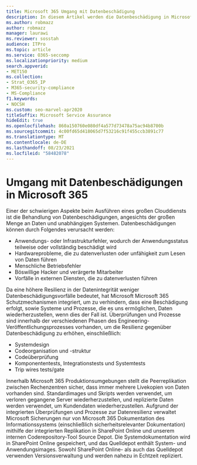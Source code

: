 ```yaml
---
title: Microsoft 365 Umgang mit Datenbeschädigung
description: In diesem Artikel werden die Datenbeschädigung in Microsoft 365 und die Anstrengungen von Microsoft zum Verhindern und Wiederherstellen von Daten erläutert.
ms.author: robmazz
author: robmazz
manager: laurawi
ms.reviewer: sosstah
audience: ITPro
ms.topic: article
ms.service: O365-seccomp
ms.localizationpriority: medium
search.appverid:
- MET150
ms.collection:
- Strat_O365_IP
- M365-security-compliance
- MS-Compliance
f1.keywords:
- NOCSH
ms.custom: seo-marvel-apr2020
titleSuffix: Microsoft Service Assurance
hideEdit: true
ms.openlocfilehash: 860a150760e080df4a577d73478a75ac94b8700b
ms.sourcegitcommit: 4c00fd65d418065d7f53216c91f455ccb3891c77
ms.translationtype: MT
ms.contentlocale: de-DE
ms.lasthandoff: 08/23/2021
ms.locfileid: "58482078"
---
```

# <a name="dealing-with-data-corruption-in-microsoft-365"></a>Umgang mit Datenbeschädigungen in Microsoft 365

Einer der schwierigen Aspekte beim Ausführen eines großen Clouddiensts ist die Behandlung von Datenbeschädigungen, angesichts der großen Menge an Daten und unabhängigen Systemen. Datenbeschädigungen können durch Folgendes verursacht werden:

- Anwendungs- oder Infrastrukturfehler, wodurch der Anwendungsstatus teilweise oder vollständig beschädigt wird
- Hardwareprobleme, die zu datenverlusten oder unfähigkeit zum Lesen von Daten führen
- Menschliche Betriebsfehler
- Böswillige Hacker und verärgerte Mitarbeiter
- Vorfälle in externen Diensten, die zu datenverlusten führen

Da eine höhere Resilienz in der Datenintegrität weniger Datenbeschädigungsvorfälle bedeutet, hat Microsoft Microsoft 365 Schutzmechanismen integriert, um zu verhindern, dass eine Beschädigung erfolgt, sowie Systeme und Prozesse, die es uns ermöglichen, Daten wiederherzustellen, wenn dies der Fall ist. Überprüfungen und Prozesse sind innerhalb der verschiedenen Phasen des Engineering-Veröffentlichungsprozesses vorhanden, um die Resilienz gegenüber Datenbeschädigung zu erhöhen, einschließlich:

- Systemdesign
- Codeorganisation und -struktur
- Codeüberprüfung
- Komponententests, Integrationstests und Systemtests
- Trip wires tests/gate

Innerhalb Microsoft 365 Produktionsumgebungen stellt die Peerreplikation zwischen Rechenzentren sicher, dass immer mehrere Livekopien von Daten vorhanden sind. Standardimages und Skripts werden verwendet, um verloren gegangene Server wiederherzustellen, und replizierte Daten werden verwendet, um Kundendaten wiederherzustellen. Aufgrund der integrierten Überprüfungen und Prozesse zur Datenresilienz verwaltet Microsoft Sicherungen nur von Microsoft 365 Dokumentation des Informationssystems (einschließlich sicherheitsrelevanter Dokumentation) mithilfe der integrierten Replikation in SharePoint Online und unserem internen Coderepository-Tool Source Depot. Die Systemdokumentation wird in SharePoint Online gespeichert, und das Quelldepot enthält System- und Anwendungsimages. Sowohl SharePoint Online- als auch das Quelldepot verwenden Versionsverwaltung und werden nahezu in Echtzeit repliziert.
